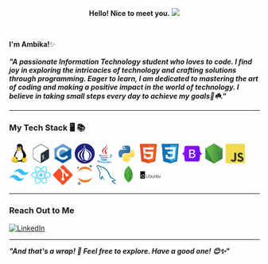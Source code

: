 <p align="center"><strong>Hello! Nice to meet you.</strong> <img src="https://raw.githubusercontent.com/MartinHeinz/MartinHeinz/master/wave.gif" width="30px"></p>

  


 <br>
 
<b>I'm Ambika!</b>✨ <br>
<br>
<b><i>"A passionate Information Technology student who loves to code. I find joy in exploring the intricacies of technology and crafting solutions through programming. Eager to learn, I am dedicated to mastering the art of coding and making a positive impact in the world of technology. I believe in taking small steps every day to achieve my goals🚀☘️."</i></b><br>


<hr>


### <b>My Tech Stack</b> :desktop_computer: :books: <br>

<img src="https://github.com/devicons/devicon/blob/master/icons/linux/linux-original.svg" width="40px" height="40px">  <img src="https://github.com/devicons/devicon/blob/master/icons/bash/bash-original.svg" width="40px" height="40px">  <img src="https://github.com/devicons/devicon/blob/master/icons/c/c-original.svg" width="40px" height="40px">  <img src="https://github.com/devicons/devicon/blob/master/icons/perl/perl-original.svg" width="40px" height="40px"><img src="https://github.com/devicons/devicon/blob/master/icons/java/java-original.svg" width="40px" height="40px">  <img src="https://github.com/devicons/devicon/blob/master/icons/python/python-original.svg" width="40px" height="40px">  <img src="https://github.com/devicons/devicon/blob/master/icons/html5/html5-original.svg" width="40px" height="40px">  <img src="https://github.com/devicons/devicon/blob/master/icons/css3/css3-original.svg" width="40px" height="40px">  <img src="https://github.com/devicons/devicon/blob/master/icons/bootstrap/bootstrap-original.svg" width="40px" height="40px">    <img src="https://github.com/devicons/devicon/blob/master/icons/nodejs/nodejs-original.svg" width="40px" height="40px">  <img src="https://github.com/devicons/devicon/blob/master/icons/javascript/javascript-original.svg" width="40px" height="40px">   <img src="https://github.com/devicons/devicon/blob/master/icons/tailwindcss/tailwindcss-plain.svg" width="40px" height="40px">   <img src="https://github.com/devicons/devicon/blob/master/icons/react/react-original.svg" width="40px" height="40px">  <img src="https://github.com/devicons/devicon/blob/master/icons/git/git-original.svg" width="40px" height="40px">  <img src="https://github.com/devicons/devicon/blob/master/icons/jupyter/jupyter-original.svg" width="40px" height="40px">   <img src="https://github.com/devicons/devicon/blob/master/icons/mysql/mysql-original.svg" width="40px" height="40px">   <img src="https://github.com/devicons/devicon/blob/master/icons/mongodb/mongodb-original.svg" width="40px" height="40px">   <img src="https://github.com/devicons/devicon/blob/master/icons/ubuntu/ubuntu-plain-wordmark.svg" width="40px" height="40px">
<br>
<hr>

### <b>Reach Out to Me</b>

[![LinkedIn](https://img.icons8.com/fluent/48/000000/linkedin.png)](https://www.linkedin.com/in/ambika01)
<hr>

<strong><i>"And that's a wrap! 🌟 Feel free to explore. Have a good one! 😊✨"</i></strong>



















<!--
**AmbikaSubramanian/AmbikaSubramanian** is a ✨ _special_ ✨ repository because its `README.md` (this file) appears on your GitHub profile.

Here are some ideas to get you started:

- 🔭 I’m currently working on ...
- 🌱 I’m currently learning ...
- 👯 I’m looking to collaborate on ...
- 🤔 I’m looking for help with ...
- 💬 Ask me about ...
- 📫 How to reach me: ...
- 😄 Pronouns: ...
- ⚡ Fun fact: ...
-->
